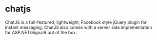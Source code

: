 chatjs
======

ChatJS is a full-featured, lightweight, Facebook style jQuery plugin for instant messaging. ChatJS also comes with a server side implementation for ASP.NET/SignalR out of the box.
